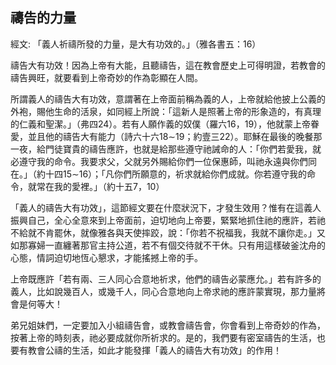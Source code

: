 ## 禱告的力量 ##

經文: 「義人祈禱所發的力量，是大有功效的。」（雅各書五：16）



禱告大有功效！因為上帝有大能，且聽禱告，這在教會歷史上可得明證，若教會的禱告興旺，就要看到上帝奇妙的作為彰顯在人間。

所謂義人的禱告大有功效，意謂著在上帝面前稱為義的人，上帝就給他披上公義的外袍，賜他生命的活泉，如同經上所說：「這新人是照著上帝的形象造的，有真理的仁義和聖潔。」（弗四24）。若有人願作義的奴僕（羅六16，19），他就蒙上帝眷愛，並且他的禱告大有能力（詩六十六18∼19；約壹三22）。耶穌在最後的晚餐那一夜，給門徒寶貴的禱告應許，也就是給那些遵守祂誡命的人：「你們若愛我，就必遵守我的命令。我要求父，父就另外賜給你們一位保惠師，叫祂永遠與你們同在。」（約十四15∼16）；「凡你們所願意的，祈求就給你們成就。你若遵守我的命令，就常在我的愛裡。」（約十五7，10）

「義人的禱告大有功效」，這節經文要在什麼狀況下，才發生效用？惟有在這義人振興自己，全心全意來到上帝面前，迫切地向上帝要，緊緊地抓住祂的應許，若祂不給就不肯罷休，就像雅各與天使摔跤，說：「你若不祝福我，我就不讓你走。」又如那寡婦一直纏著那官主持公道，若不有個交待就不干休。只有用這樣破釜沈舟的心態，情詞迫切地恆心懇求，才能搖撼上帝的手。

上帝既應許「若有兩、三人同心合意地祈求，他們的禱告必蒙應允。」若有許多的義人，比如說幾百人，或幾千人，同心合意地向上帝求祂的應許蒙實現，那力量將會是何等大！

弟兄姐妹們，一定要加入小組禱告會，或教會禱告會，你會看到上帝奇妙的作為，按著上帝的時刻表，祂必要成就你所祈求的。是的，我們要有密室禱告的生活，也要有教會公禱的生活，如此才能發揮「義人的禱告大有功效」的作用！